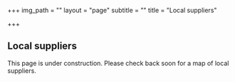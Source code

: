 +++
img_path = ""
layout = "page"
subtitle = ""
title = "Local suppliers"

+++
## Local suppliers

This page is under construction. Please check back soon for a map of local suppliers.